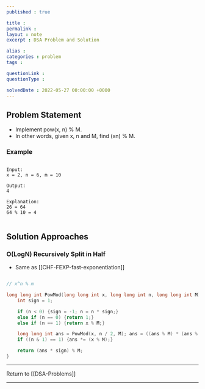 ```yaml
---
published : true

title : 
permalink : 
layout : note
excerpt : DSA Problem and Solution

alias : 
categories : problem
tags : 

questionLink : 
questionType : 

solvedDate : 2022-05-27 00:00:00 +0000
---
```


## Problem Statement

- Implement pow(x, n) % M.  
- In other words, given x, n and M, find (xn) % M.

### Example

```

Input:
x = 2, n = 6, m = 10

Output:
4

Explanation:
26 = 64
64 % 10 = 4


```

## Solution Approaches

### O(LogN) Recursively Split in Half 

- Same as [[CHF-FEXP-fast-exponentiation]]

```cpp

// x^n % m

long long int PowMod(long long int x, long long int n, long long int M) {
	int sign = 1;

	if (n < 0) {sign = -1; n = n * sign;}
	else if (n == 0) {return 1;}
	else if (n == 1) {return x % M;}

	long long int ans = PowMod(x, n / 2, M); ans = ((ans % M) * (ans % M)) % M;
	if ((n & 1) == 1) {ans *= (x % M);}

	return (ans * sign) % M;
}

```
---

Return to [[DSA-Problems]]

---
